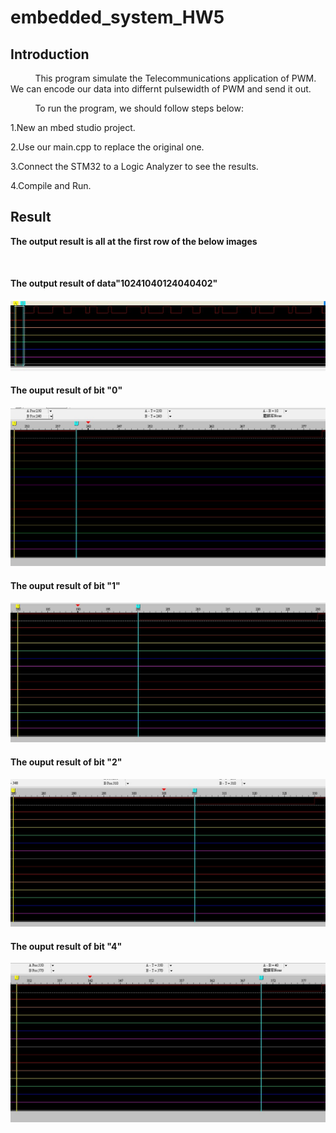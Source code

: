 # embedded_system_HW5
## Introduction

&nbsp;&nbsp;&nbsp;&nbsp;&nbsp;&nbsp;&nbsp;&nbsp;&nbsp;
This program simulate the Telecommunications application of PWM.
We can encode our data into differnt pulsewidth of PWM and send it out.

&nbsp;&nbsp;&nbsp;&nbsp;&nbsp;&nbsp;&nbsp;&nbsp;&nbsp;
 To run the program, we should follow steps below:
 
 1.New an mbed studio project.
 
 2.Use our main.cpp to replace the original one.
 
 3.Connect the STM32 to a Logic Analyzer to see the results.
 
 4.Compile and Run.
 
 ## Result
 
 **The output result is all at the first row of the below images**
 
 &nbsp;&nbsp;&nbsp;&nbsp;&nbsp;&nbsp;&nbsp;&nbsp;&nbsp;
#### The output result of data"10241040124040402"
![](https://github.com/ponywang0506/embedded_system_HW5/blob/master/result/HW5_result.jpg)

#### The ouput result of bit "0"
![](https://github.com/ponywang0506/embedded_system_HW5/blob/master/result/HW5_result0.jpg)
#### The ouput result of bit "1"
![](https://github.com/ponywang0506/embedded_system_HW5/blob/master/result/HW5_result1.jpg)
#### The ouput result of bit "2"
![](https://github.com/ponywang0506/embedded_system_HW5/blob/master/result/HW5_result2.jpg)
#### The ouput result of bit "4"
![](https://github.com/ponywang0506/embedded_system_HW5/blob/master/result/HW5_result4.jpg)
